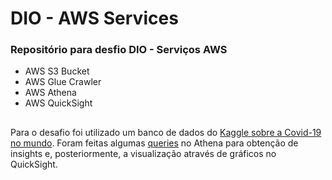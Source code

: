 # DIO - AWS Services
### Repositório para desfio DIO - Serviços AWS
 - AWS S3 Bucket
 - AWS Glue Crawler
 - AWS Athena
 - AWS QuickSight
 
 ##
  Para o desafio foi utilizado um banco de dados do [Kaggle sobre a Covid-19 no mundo](https://www.kaggle.com/datasets/arslanali4343/covid19-data-from-world). 
  Foram feitas algumas [queries](https://github.com/83Rafa/dio-aws-athena/tree/main/queries) no Athena para obtenção de insights e, posteriormente, a visualização através de gráficos no QuickSight.
 
